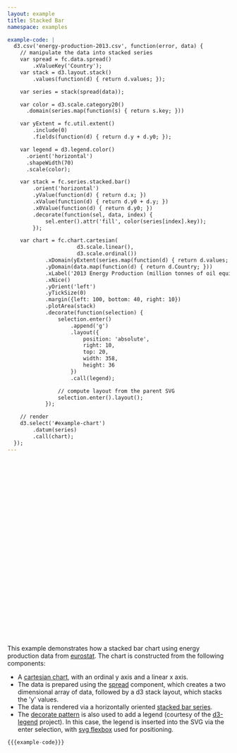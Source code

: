 ```yaml
---
layout: example
title: Stacked Bar
namespace: examples

example-code: |
  d3.csv('energy-production-2013.csv', function(error, data) {
    // manipulate the data into stacked series
    var spread = fc.data.spread()
        .xValueKey('Country');
    var stack = d3.layout.stack()
        .values(function(d) { return d.values; });

    var series = stack(spread(data));

    var color = d3.scale.category20()
      .domain(series.map(function(s) { return s.key; }))

    var yExtent = fc.util.extent()
        .include(0)
        .fields(function(d) { return d.y + d.y0; });

    var legend = d3.legend.color()
      .orient('horizontal')
      .shapeWidth(70)
      .scale(color);

    var stack = fc.series.stacked.bar()
        .orient('horizontal')
        .yValue(function(d) { return d.x; })
        .xValue(function(d) { return d.y0 + d.y; })
        .x0Value(function(d) { return d.y0; })
        .decorate(function(sel, data, index) {
            sel.enter().attr('fill', color(series[index].key));
        });

    var chart = fc.chart.cartesian(
                      d3.scale.linear(),
                      d3.scale.ordinal())
            .xDomain(yExtent(series.map(function(d) { return d.values; })))
            .yDomain(data.map(function(d) { return d.Country; }))
            .xLabel('2013 Energy Production (million tonnes of oil equivalent)')
            .xNice()
            .yOrient('left')
            .yTickSize(0)
            .margin({left: 100, bottom: 40, right: 10})
            .plotArea(stack)
            .decorate(function(selection) {
                selection.enter()
                    .append('g')
                    .layout({
                        position: 'absolute',
                        right: 10,
                        top: 20,
                        width: 358,
                        height: 36
                    })
                    .call(legend);

                // compute layout from the parent SVG
                selection.enter().layout();
            });

    // render
    d3.select('#example-chart')
        .datum(series)
        .call(chart);
  });
---
```


<style>
#example-chart {
  margin-bottom: 20px;
  width: 100%;
  height: 400px;
}
.bar path {
  stroke-width: 0;
}
.x-axis .label {
  text-anchor: start;
}
.cartesian-chart .background {
  fill: transparent;
  stroke: transparent;
}
</style>

<div id='example-chart'></div>

<script>
{{{example-code}}}
</script>

This example demonstrates how a stacked bar chart using energy production data from [eurostat](http://ec.europa.eu/eurostat/statistics-explained/index.php). The chart is constructed from the following components:

 + A [cartesian chart](/components/chart/cartesian.html), with an ordinal y axis and a linear x axis.
 + The data is prepared using the [spread](/components/data/spread.html) component, which creates a two dimensional array of data, followed by a d3 stack layout, which stacks the 'y' values.
 + The data is rendered via a horizontally oriented [stacked bar series](/components/series/stacked.html).
 + The [decorate pattern](/components/introduction/2-decorate-pattern.html) is also used to add a legend (courtesy of the [d3-legend](http://d3-legend.susielu.com) project). In this case, the legend is inserted into the SVG via the enter selection, with [svg flexbox](/components/layout/layout.html) used for positioning.

```js
{{{example-code}}}
```
